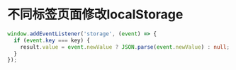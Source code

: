 # 不同标签页面修改localStorage

```ts
window.addEventListener('storage', (event) => {
  if (event.key === key) {
    result.value = event.newValue ? JSON.parse(event.newValue) : null;
  }
});
```

